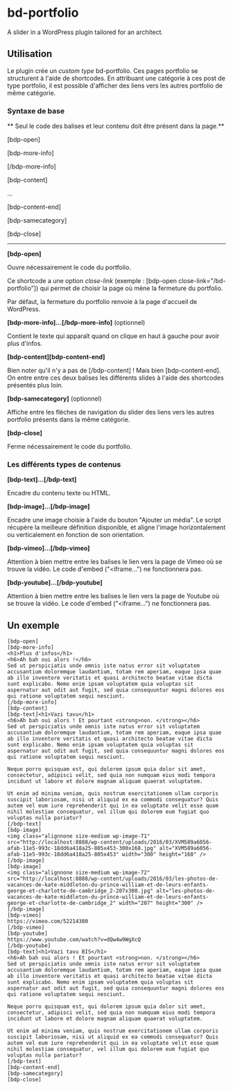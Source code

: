 # bd-portfolio

A slider in a WordPress plugin tailored for an architect.

## Utilisation

Le plugin crée un *custom type* bd-portfolio. Ces pages portfolio se structurent à l'aide de shortcodes. En attribuant une catégorie à ces post de type portfolio, il est possible d'afficher des liens vers les autres portfolio de même catégorie.

### Syntaxe de base

** Seul le code des balises et leur contenu doit être présent dans la page.**

[bdp-open]

[bdp-more-info]

[/bdp-more-info]

[bdp-content]

...

[bdp-content-end]

[bdp-samecategory]

[bdp-close]

____

**[bdp-open]**

Ouvre nécessairement le code du portfolio.

Ce shortcode a une option *close-link* (exemple : [bdp-open close-link="/bd-portfolio"]) qui permet de choisir la page où mène la fermeture du portfolio.

Par défaut, la fermeture du portfolio renvoie à la page d'accueil de WordPress.

**[bdp-more-info]...[/bdp-more-info]** (optionnel)

Contient le texte qui apparaît quand on clique en haut à gauche pour avoir plus d'infos.

**[bdp-content][bdp-content-end]**

Bien noter qu'il n'y a pas de [/bdp-content] ! Mais bien [bdp-content-end].
On entre entre ces deux balises les différents slides à l'aide des shortcodes présentés plus loin.

**[bdp-samecategory]** (optionnel)

Affiche entre les flèches de navigation du slider des liens vers les autres portfolio présents dans la même catégorie.

**[bdp-close]**

Ferme nécessairement le code du portfolio.

### Les différents types de contenus

**[bdp-text]...[/bdp-text]**

Encadre du contenu texte ou HTML.

**[bdp-image]...[/bdp-image]**

Encadre une image choisie à l'aide du bouton "Ajouter un média". Le script récupère la meilleure définition disponible, et aligne l'image horizontalement ou verticalement en fonction de son orientation.

**[bdp-vimeo]...[/bdp-vimeo]**

Attention à bien mettre entre les balises le lien vers la page de Vimeo où se trouve la vidéo. Le code d'embed ("<iframe...") ne fonctionnera pas.

**[bdp-youtube]...[/bdp-youtube]**

Attention à bien mettre entre les balises le lien vers la page de Youtube où se trouve la vidéo. Le code d'embed ("<iframe...") ne fonctionnera pas.

## Un exemple
```
[bdp-open]
[bdp-more-info]
<h1>Plus d'infos</h1>
<h6>Ah bah oui alors !</h6>
Sed ut perspiciatis unde omnis iste natus error sit voluptatem accusantium doloremque laudantium, totam rem aperiam, eaque ipsa quae ab illo inventore veritatis et quasi architecto beatae vitae dicta sunt explicabo. Nemo enim ipsam voluptatem quia voluptas sit aspernatur aut odit aut fugit, sed quia consequuntur magni dolores eos qui ratione voluptatem sequi nesciunt.
[/bdp-more-info]
[bdp-content]
[bdp-text]<h1>Vazi tavu</h1>
<h6>Ah bah oui alors ! Et pourtant <strong>non. </strong></h6>
Sed ut perspiciatis unde omnis iste natus error sit voluptatem accusantium doloremque laudantium, totam rem aperiam, eaque ipsa quae ab illo inventore veritatis et quasi architecto beatae vitae dicta sunt explicabo. Nemo enim ipsam voluptatem quia voluptas sit aspernatur aut odit aut fugit, sed quia consequuntur magni dolores eos qui ratione voluptatem sequi nesciunt.

Neque porro quisquam est, qui dolorem ipsum quia dolor sit amet, consectetur, adipisci velit, sed quia non numquam eius modi tempora incidunt ut labore et dolore magnam aliquam quaerat voluptatem.

Ut enim ad minima veniam, quis nostrum exercitationem ullam corporis suscipit laboriosam, nisi ut aliquid ex ea commodi consequatur? Quis autem vel eum iure reprehenderit qui in ea voluptate velit esse quam nihil molestiae consequatur, vel illum qui dolorem eum fugiat quo voluptas nulla pariatur?
[/bdp-text]
[bdp-image]
<img class="alignnone size-medium wp-image-71" src="http://localhost:8888/wp-content/uploads/2016/03/XVM589a6056-afab-11e5-993c-18dd6a418a25-805x453-300x168.jpg" alt="XVM589a6056-afab-11e5-993c-18dd6a418a25-805x453" width="300" height="168" />
[/bdp-image]
[bdp-image]
<img class="alignnone size-medium wp-image-72" src="http://localhost:8888/wp-content/uploads/2016/03/les-photos-de-vacances-de-kate-middleton-du-prince-william-et-de-leurs-enfants-george-et-charlotte-de-cambridge_2-207x300.jpg" alt="les-photos-de-vacances-de-kate-middleton-du-prince-william-et-de-leurs-enfants-george-et-charlotte-de-cambridge_2" width="207" height="300" />
[/bdp-image]
[bdp-vimeo]
https://vimeo.com/52214380
[/bdp-vimeo]
[bdp-youtube]
https://www.youtube.com/watch?v=dQw4w9WgXcQ
[/bdp-youtube]
[bdp-text]<h1>Vazi tavu BIS</h1>
<h6>Ah bah oui alors ! Et pourtant <strong>non. </strong></h6>
Sed ut perspiciatis unde omnis iste natus error sit voluptatem accusantium doloremque laudantium, totam rem aperiam, eaque ipsa quae ab illo inventore veritatis et quasi architecto beatae vitae dicta sunt explicabo. Nemo enim ipsam voluptatem quia voluptas sit aspernatur aut odit aut fugit, sed quia consequuntur magni dolores eos qui ratione voluptatem sequi nesciunt.

Neque porro quisquam est, qui dolorem ipsum quia dolor sit amet, consectetur, adipisci velit, sed quia non numquam eius modi tempora incidunt ut labore et dolore magnam aliquam quaerat voluptatem.

Ut enim ad minima veniam, quis nostrum exercitationem ullam corporis suscipit laboriosam, nisi ut aliquid ex ea commodi consequatur? Quis autem vel eum iure reprehenderit qui in ea voluptate velit esse quam nihil molestiae consequatur, vel illum qui dolorem eum fugiat quo voluptas nulla pariatur?
[/bdp-text]
[bdp-content-end]
[bdp-samecategory]
[bdp-close]
```
